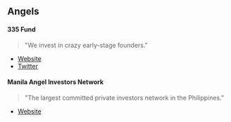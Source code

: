 ## Angels

#### 335 Fund

> "We invest in crazy early-stage founders."

- [Website](https://335fund.com/)
- [Twitter](https://twitter.com/335fund)

#### Manila Angel Investors Network

> "The largest committed private investors network in the Philippines."

- [Website](https://www.main.ph/)